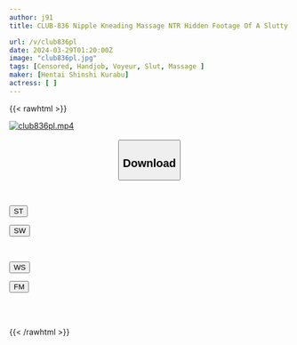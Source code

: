 ```yaml
---
author: j91
title: CLUB-836 Nipple Kneading Massage NTR Hidden Footage Of A Slutty Esthetician Who Secretly Fucks Her And Makes Her Cum Over And Over Again Because Her Sensitivity Is Heightened By Nipple Torture Even Though Her Wife Is In Close Range

url: /v/club836pl
date: 2024-03-29T01:20:00Z
image: "club836pl.jpg"
tags: [Censored, Handjob, Voyeur, Slut, Massage	]
maker: [Hentai Shinshi Kurabu]
actress: [ ]
---
```



{{< rawhtml >}}

<div class="video" data-videoid="pk2889r6aatrdza">
    <a href="javascript:;">
        <img src="/v/club836pl/club836pl.jpg" width="WIDTH" height="HEIGHT" alt="club836pl.mp4" loading="lazy">
    </a>
</div>

<script type="text/javascript" src="https://j91.asia/asset/on-demand-st.js"></script>

<br>
  <link rel="stylesheet" href="https://j91.asia/asset/bs5.css">
  
  <center>
  <button class="btn btn-primary" type="button" data-bs-toggle="collapse" data-bs-target=".multi-collapse" aria-expanded="false" aria-controls="multiCollapseExample1 multiCollapseExample2"><h2>Download</h2></button></center>
</p>
<div class="row">
  <div class="col">
    <div class="collapse multi-collapse" id="multiCollapseExample1">
      <div class="card card-body">
	      	      <br>
<div class="buttons">  
<p><a href="https://streamtape.to/v/pk2889r6aatrdza" target="_blank"><button class="btn-hover color-3"><i class="fa fa-download"></i> ST</button></a></p>
<p><a href="https://asnwish.com/lsqlgrvmxlln" target="_blank"><button class="btn-hover color-2"><i class="fa fa-download"></i> SW</button></a></p></div>
    </div>
  </div>
</div>
  <div class="col">
    <div class="collapse multi-collapse" id="multiCollapseExample2">
      <div class="card card-body">
	      <br>
<div class="buttons">
<p><a href="https://wolfstream.tv/4u7l09vb3uxw"><button class="btn-hover color-9"><i class="fa fa-download"></i> WS</button></a></p>
<p><a href="https://filemoon.sx/d/2pxysezgov9a"><button class="btn-hover color-8"><i class="fa fa-download"></i> FM</button></a></p></div>
<br><br>
      </div>
    </div>
  </div>
</div>

{{< /rawhtml >}}
